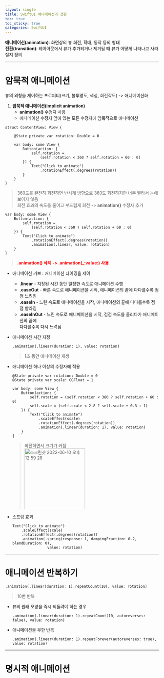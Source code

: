 ```yaml
---
layout: single
title: SwiftUI 애니메이션과 전환
toc: true
toc_sticky: true
categories: SwiftUI
---
```

**애니메이션(animation)**: 화면상의 뷰 회전, 확대, 동작 등의 형태<br/>
**전환(transition)**: 레이아웃에서 뷰가 추가되거나 제거될 때 뷰가 어떻게 나타나고 사라질지 정의

--------

# 암묵적 애니메이션
뷰의 외형을 제어하는 프로퍼티(크기, 불투명도, 색상, 회전각도) -> 애니메이션화
1. **암묵적 애니메이션(implicit animation)**
    * **animation()** 수정자 사용
    * 애니메이션 수정자 앞에 있는 모든 수정자에 암묵적으로 애니메이션

```
struct ContentView: View {

    @State private var rotation: Double = 0
    
    var body: some View {
        Button(action: {
            self.rotation = 
                (self.rotation < 360 ? self.rotation + 60 : 0)
        }) {
            Text("Click to animate")
                .rotationEffect(.degrees(rotation))
        }
    }
}
```
> 360도를 완전히 회전하면 반시계 방향으로 360도 회전하지만 너무 빨라서 눈에 보이지 않음<br/>
> 회전 효과의 속도를 줄이고 부드럽게 회전 -> **animation()** 수정자 추가

```
var body: some View {
    Button(action: {
        self.rotation = 
            (self.rotation < 360 ? self.rotation + 60 : 0)
    }) {
        Text("Click to animate")
            .rotationEffect(.degrees(rotation))
            .animation(.linear, value: rotation)
    }
}
```
> <span style="color: red">**.animation() 삭제 -> .animation(_:value:) 사용**</span>

* 애니메이션 커브
    : 애니메이션 타이밍을 제어
    * **.linear** - 지정된 시간 동안 일정한 속도로 애니메이션 수행
    * **.easeOut** - 빠른 속도로 애니메이션을 시작, 애니메이션의 끝에 다다를수록 점점 느려짐
    * **.easeIn** - 느린 속도로 애니메이션을 시작, 애니메이션의 끝에 다다를수록 점점 빨라짐
    * **.easeInOut** - 느린 속도로 애니메이션을 시작, 점점 속도를 올리다가 애니메이션의 끝에<br/>
                        다다를수록 다시 느려짐 

* 애니메이션 시간 지정
    ```
    .animation(.linear(duration: 1), value: rotation)
    ```
    > 1초 동안 애니메이션 재생

* 애니메이션 하나 이상의 수정자에 적용
    ```
    @State private var rotation: Double = 0
    @State private var scale: CGFloat = 1
    
    var body: some View {
        Button(action: {
            self.rotation = (self.rotation < 360 ? self.rotation + 60 : 0)
            self.scale = (self.scale < 2.8 ? self.scale + 0.3 : 1)
        }) {
            Text("Click to animate")
                .scaleEffect(scale)
                .rotationEffect(.degrees(rotation))
                .animation(.linear(duration: 1), value: rotation)
        }
    }
    ```
    > 회전하면서 크기가 커짐<br/>
    > <img width="198" alt="스크린샷 2022-06-10 오후 12 59 26" src="https://user-images.githubusercontent.com/63464299/173171789-56600add-3fd3-4b73-8c6f-c6a295a813b1.png">

* 스프링 효과
    ```
    Text("Click to animate")
        .scaleEffect(scale)
        .rotationEffect(.degrees(rotation))
        .animation(.spring(response: 1, dampingFraction: 0.2, blendDuration: 0), 
                    value: rotation)
    ```
    
-------

# 애니메이션 반복하기
```
.animation(.linear(duration: 1).repeatCount(10), value: rotation)
```
> 10번 반복

* 뷰의 원래 모양을 즉시 되돌려야 하는 경우
    ```
  .animation(.linear(duration: 1).repeatCount(10, autoreverses: false), value: rotation)
    ```

* 애니메이션을 무한 반복
    ```
  .animation(.linear(duration: 1).repeatForever(autoreverses: true), value: rotation)
    ```

--------

# 명시적 애니메이션

